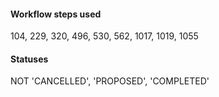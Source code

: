 #### Workflow steps used 
 104, 
 229, 
 320, 
 496, 
 530, 
 562, 
 1017, 
 1019,
 1055
      
#### Statuses
NOT  'CANCELLED', 'PROPOSED', 'COMPLETED'
